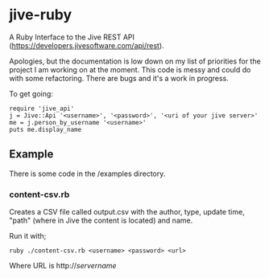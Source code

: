 jive-ruby
=========

A Ruby Interface to the Jive REST API (https://developers.jivesoftware.com/api/rest).

Apologies, but the documentation is low down on my list of priorities for the project I am working on at the moment. This code is messy and could do with some refactoring. There are bugs and it's a work in progress.

To get going:

    require 'jive_api'
    j = Jive::Api '<username>', '<password>', '<uri of your jive server>'
    me = j.person_by_username '<username>'
    puts me.display_name

Example
-------

There is some code in the /examples directory. 

### content-csv.rb

Creates a CSV file called output.csv with the author, type, update time, "path" (where in Jive the content is located) and name. 

Run it with;

    ruby ./content-csv.rb <username> <password> <url>

Where URL is http://*servername*